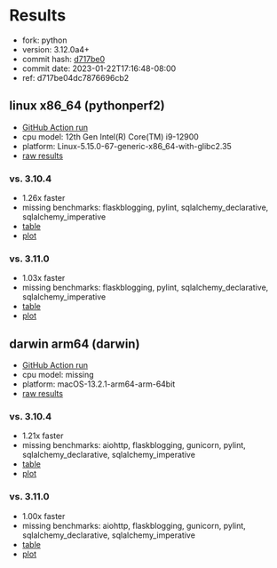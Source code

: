 # Results

- fork: python
- version: 3.12.0a4+
- commit hash: [d717be0](https://github.com/python/cpython/commit/d717be0)
- commit date: 2023-01-22T17:16:48-08:00
- ref: d717be04dc7876696cb2

## linux x86_64 (pythonperf2)

- [GitHub Action run](https://github.com/faster-cpython/benchmarking/actions/runs/4513537625)
- cpu model: 12th Gen Intel(R) Core(TM) i9-12900
- platform: Linux-5.15.0-67-generic-x86_64-with-glibc2.35
- [raw results](bm-20230122-pythonperf2-x86_64-python-d717be04dc7876696cb2-3.12.0a4%2B-d717be0.json)

### vs. 3.10.4

- 1.26x faster
- missing benchmarks: flaskblogging, pylint, sqlalchemy_declarative, sqlalchemy_imperative
- [table](bm-20230122-pythonperf2-x86_64-python-d717be04dc7876696cb2-3.12.0a4%2B-d717be0-vs-3.10.4.md)
- [plot](bm-20230122-pythonperf2-x86_64-python-d717be04dc7876696cb2-3.12.0a4%2B-d717be0-vs-3.10.4.png)

### vs. 3.11.0

- 1.03x faster
- missing benchmarks: flaskblogging, pylint, sqlalchemy_declarative, sqlalchemy_imperative
- [table](bm-20230122-pythonperf2-x86_64-python-d717be04dc7876696cb2-3.12.0a4%2B-d717be0-vs-3.11.0.md)
- [plot](bm-20230122-pythonperf2-x86_64-python-d717be04dc7876696cb2-3.12.0a4%2B-d717be0-vs-3.11.0.png)

## darwin arm64 (darwin)

- [GitHub Action run](https://github.com/faster-cpython/benchmarking/actions/runs/4494505395)
- cpu model: missing
- platform: macOS-13.2.1-arm64-arm-64bit
- [raw results](bm-20230122-darwin-arm64-python-d717be04dc7876696cb2-3.12.0a4%2B-d717be0.json)

### vs. 3.10.4

- 1.21x faster
- missing benchmarks: aiohttp, flaskblogging, gunicorn, pylint, sqlalchemy_declarative, sqlalchemy_imperative
- [table](bm-20230122-darwin-arm64-python-d717be04dc7876696cb2-3.12.0a4%2B-d717be0-vs-3.10.4.md)
- [plot](bm-20230122-darwin-arm64-python-d717be04dc7876696cb2-3.12.0a4%2B-d717be0-vs-3.10.4.png)

### vs. 3.11.0

- 1.00x faster
- missing benchmarks: aiohttp, flaskblogging, gunicorn, pylint, sqlalchemy_declarative, sqlalchemy_imperative
- [table](bm-20230122-darwin-arm64-python-d717be04dc7876696cb2-3.12.0a4%2B-d717be0-vs-3.11.0.md)
- [plot](bm-20230122-darwin-arm64-python-d717be04dc7876696cb2-3.12.0a4%2B-d717be0-vs-3.11.0.png)

